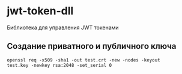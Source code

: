 # jwt-token-dll
Библиотека для управления JWT токенами

## Создание приватного и публичного ключа
<code>openssl req -x509 -sha1 -out test.crt -new -nodes -keyout test.key -newkey rsa:2048 -set_serial 0</code>
